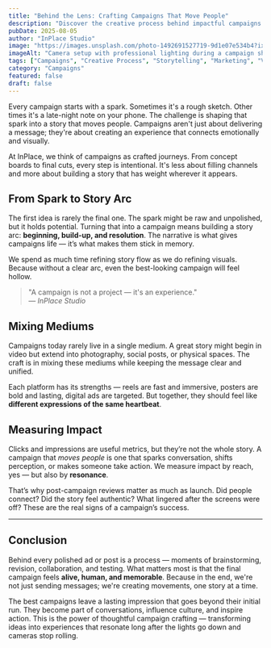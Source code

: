 ```yaml
---
title: "Behind the Lens: Crafting Campaigns That Move People"
description: "Discover the creative process behind impactful campaigns. From initial spark to final execution, learn how we craft stories that connect emotionally and visually across multiple mediums."
pubDate: 2025-08-05
author: "InPlace Studio"
image: "https://images.unsplash.com/photo-1492691527719-9d1e07e534b4?ixlib=rb-4.0.3&ixid=M3wxMjA3fDB8MHxwaG90by1wYWdlfHx8fGVufDB8fHx8fA%3D%3D&auto=format&fit=crop&w=1000&q=80"
imageAlt: "Camera setup with professional lighting during a campaign shoot"
tags: ["Campaigns", "Creative Process", "Storytelling", "Marketing", "Visual Communication"]
category: "Campaigns"
featured: false
draft: false
---
```


Every campaign starts with a spark. Sometimes it's a rough sketch. Other times it's a late-night note on your phone. The challenge is shaping that spark into a story that moves people. Campaigns aren't just about delivering a message; they're about creating an experience that connects emotionally and visually.

At InPlace, we think of campaigns as crafted journeys. From concept boards to final cuts, every step is intentional. It's less about filling channels and more about building a story that has weight wherever it appears.

## From Spark to Story Arc

The first idea is rarely the final one. The spark might be raw and unpolished, but it holds potential. Turning that into a campaign means building a story arc: **beginning, build-up, and resolution**. The narrative is what gives campaigns life — it’s what makes them stick in memory.

We spend as much time refining story flow as we do refining visuals. Because without a clear arc, even the best-looking campaign will feel hollow.

> "A campaign is not a project — it's an experience."  
> *— InPlace Studio*

## Mixing Mediums

Campaigns today rarely live in a single medium. A great story might begin in video but extend into photography, social posts, or physical spaces. The craft is in mixing these mediums while keeping the message clear and unified.

Each platform has its strengths — reels are fast and immersive, posters are bold and lasting, digital ads are targeted. But together, they should feel like **different expressions of the same heartbeat**.

## Measuring Impact

Clicks and impressions are useful metrics, but they’re not the whole story. A campaign that *moves people* is one that sparks conversation, shifts perception, or makes someone take action. We measure impact by reach, yes — but also by **resonance**.

That’s why post-campaign reviews matter as much as launch. Did people connect? Did the story feel authentic? What lingered after the screens were off? These are the real signs of a campaign’s success.

---

## Conclusion

Behind every polished ad or post is a process — moments of brainstorming, revision, collaboration, and testing. What matters most is that the final campaign feels **alive, human, and memorable**. Because in the end, we're not just sending messages; we're creating movements, one story at a time.

The best campaigns leave a lasting impression that goes beyond their initial run. They become part of conversations, influence culture, and inspire action. This is the power of thoughtful campaign crafting — transforming ideas into experiences that resonate long after the lights go down and cameras stop rolling.
